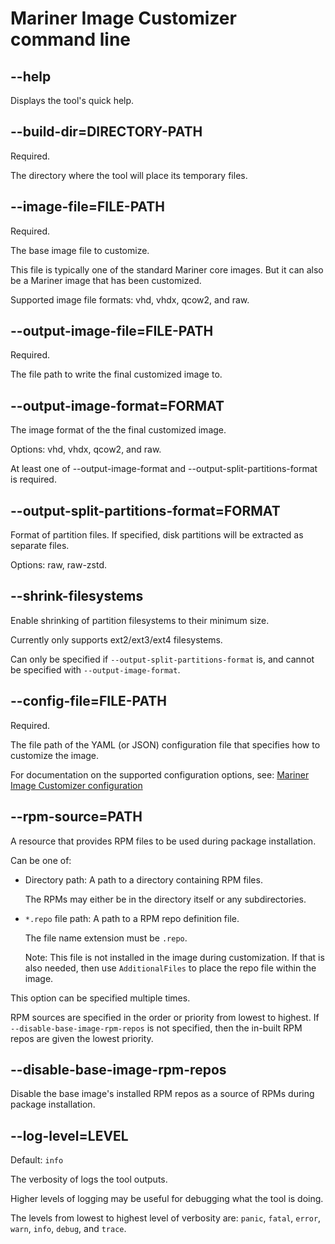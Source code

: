 # Mariner Image Customizer command line

## --help

Displays the tool's quick help.

## --build-dir=DIRECTORY-PATH

Required.

The directory where the tool will place its temporary files.

## --image-file=FILE-PATH

Required.

The base image file to customize.

This file is typically one of the standard Mariner core images.
But it can also be a Mariner image that has been customized.

Supported image file formats: vhd, vhdx, qcow2, and raw.

## --output-image-file=FILE-PATH

Required.

The file path to write the final customized image to.

## --output-image-format=FORMAT

The image format of the the final customized image.

Options: vhd, vhdx, qcow2, and raw.

At least one of --output-image-format and --output-split-partitions-format is required.

## --output-split-partitions-format=FORMAT

Format of partition files. If specified, disk partitions will be extracted as separate files.

Options: raw, raw-zstd.

## --shrink-filesystems

Enable shrinking of partition filesystems to their minimum size.

Currently only supports ext2/ext3/ext4 filesystems.

Can only be specified if `--output-split-partitions-format` is, and 
cannot be specified with `--output-image-format`.

## --config-file=FILE-PATH

Required.

The file path of the YAML (or JSON) configuration file that specifies how to customize
the image.

For documentation on the supported configuration options, see:
[Mariner Image Customizer configuration](./docs/configuration.md)

## --rpm-source=PATH

A resource that provides RPM files to be used during package installation.

Can be one of:

- Directory path: A path to a directory containing RPM files.

  The RPMs may either be in the directory itself or any subdirectories.

- `*.repo` file path: A path to a RPM repo definition file.

  The file name extension must be `.repo`.

  Note: This file is not installed in the image during customization.
  If that is also needed, then use `AdditionalFiles` to place the repo file within
  the image.

This option can be specified multiple times.

RPM sources are specified in the order or priority from lowest to highest.
If `--disable-base-image-rpm-repos` is not specified, then the in-built RPM repos are
given the lowest priority.

## --disable-base-image-rpm-repos

Disable the base image's installed RPM repos as a source of RPMs during package
installation.

## --log-level=LEVEL

Default: `info`

The verbosity of logs the tool outputs.

Higher levels of logging may be useful for debugging what the tool is doing.

The levels from lowest to highest level of verbosity are: `panic`, `fatal`, `error`,
`warn`, `info`, `debug`, and `trace`.
